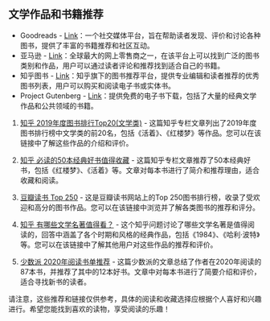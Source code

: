 
## 文学作品和书籍推荐

- Goodreads - [Link](https://www.goodreads.com/)：一个社交媒体平台，旨在帮助读者发现、评价和讨论各种图书，提供了丰富的书籍推荐和社区互动。
- 亚马逊 - [Link](https://www.amazon.com/)：全球最大的网上零售商之一，在该平台上可以找到广泛的图书类别和作品，用户可以通过读者评论和推荐找到适合自己的书籍。
- 知乎图书 - [Link](https://book.zhihu.com/)：知乎旗下的图书推荐平台，提供专业编辑和读者推荐的优秀图书列表，用户可以购买和阅读电子书或实体书。
- Project Gutenberg - [Link](https://www.gutenberg.org/)：提供免费的电子书下载，包括了大量的经典文学作品和公共领域的书籍。


1. [知乎 2019年度图书排行Top20(文学类)](https://zhuanlan.zhihu.com/p/97441121) - 这篇知乎专栏文章列出了2019年度图书排行榜中文学类的前20名，包括《活着》、《红楼梦》等作品。您可以在该链接中了解这些作品的介绍和评价。

2. [知乎 必读的50本经典好书值得收藏](https://zhuanlan.zhihu.com/p/453770451) - 这篇知乎专栏文章推荐了50本经典好书，包括《红楼梦》、《活着》等。文章对每本书进行了简介和推荐理由，适合收藏和阅读。

3. [豆瓣读书 Top 250](https://book.douban.com/top250) - 这是豆瓣读书网站上的Top 250图书排行榜，收录了受欢迎和高分的图书作品。您可以在该链接中浏览并了解各类图书的推荐和评分。

4. [知乎 有哪些文学名著值得看？](https://www.zhihu.com/question/266713385) - 这个知乎问题讨论了哪些文学名著是值得阅读的，回答中涵盖了各个时期和风格的经典作品，包括《1984》、《哈利·波特》等。您可以在该链接中了解其他用户对这些作品的推荐和评价。

5. [少数派 2020年阅读书单推荐](https://sspai.com/post/67565#!) - 这篇少数派的文章总结了作者在2020年阅读的87本书，并推荐了其中的12本好书。文章中对每本书进行了简要介绍和评价，适合寻找新书的读者。

请注意，这些推荐和链接仅供参考，具体的阅读和收藏选择应根据个人喜好和兴趣进行。希望您能找到喜欢的读物，享受阅读的乐趣！
